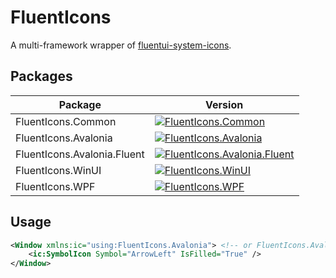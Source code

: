 # FluentIcons

A multi-framework wrapper of [fluentui-system-icons](https://github.com/microsoft/fluentui-system-icons).

## Packages

| Package                     | Version                                                                                                                                               |
| --------------------------- | ----------------------------------------------------------------------------------------------------------------------------------------------------- |
| FluentIcons.Common          | [![FluentIcons.Common](https://badgen.net/nuget/v/FluentIcons.Common)](https://www.nuget.org/packages/FluentIcons.Common/)                            |
| FluentIcons.Avalonia        | [![FluentIcons.Avalonia](https://badgen.net/nuget/v/FluentIcons.Avalonia)](https://www.nuget.org/packages/FluentIcons.Avalonia/)                      |
| FluentIcons.Avalonia.Fluent | [![FluentIcons.Avalonia.Fluent](https://badgen.net/nuget/v/FluentIcons.Avalonia.Fluent)](https://www.nuget.org/packages/FluentIcons.Avalonia.Fluent/) |
| FluentIcons.WinUI           | [![FluentIcons.WinUI](https://badgen.net/nuget/v/FluentIcons.WinUI)](https://www.nuget.org/packages/FluentIcons.WinUI/)                               |
| FluentIcons.WPF             | [![FluentIcons.WPF](https://badgen.net/nuget/v/FluentIcons.WPF)](https://www.nuget.org/packages/FluentIcons.WPF/)                                     |

## Usage

```xml
<Window xmlns:ic="using:FluentIcons.Avalonia"> <!-- or FluentIcons.Avalonia.Fluent / FluentIcons.WinUI / FluentIcons.WPF -->
    <ic:SymbolIcon Symbol="ArrowLeft" IsFilled="True" />
</Window>
```

